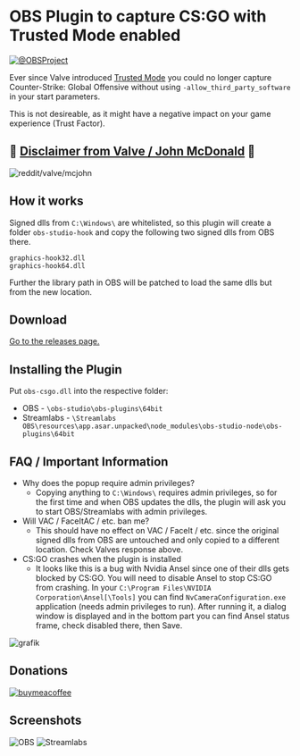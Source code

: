 # OBS Plugin to capture CS:GO with Trusted Mode enabled

[![@OBSProject](https://user-images.githubusercontent.com/173158/115598587-dd0b2f00-a2da-11eb-849d-6c68c6675962.png)](https://twitter.com/OBSProject/status/1281016442733854725)

Ever since Valve introduced [Trusted Mode](https://blog.counter-strike.net/index.php/2020/07/30991/) you could no longer capture Counter-Strike: Global Offensive without using `-allow_third_party_software` in your start parameters.

This is not desireable, as it might have a negative impact on your game experience (Trust Factor).

## 🚨 [Disclaimer from Valve / John McDonald](https://www.reddit.com/r/GlobalOffensive/comments/mvldce/i_created_an_obs_plugin_to_capture_csgo_with/gveoqgc?&context=3) 🚨

![reddit/valve/mcjohn](https://user-images.githubusercontent.com/173158/115736486-9d505000-a38b-11eb-8148-d6bd49c4c3e6.png)


## How it works

Signed dlls from `C:\Windows\` are whitelisted, so this plugin will create a folder `obs-studio-hook` and copy the following two signed dlls from OBS there.

```
graphics-hook32.dll
graphics-hook64.dll
```

Further the library path in OBS will be patched to load the same dlls but from the new location.

## Download

[Go to the releases page.](https://github.com/luastoned/obs-csgo/releases)

## Installing the Plugin

Put `obs-csgo.dll` into the respective folder:
* OBS - `\obs-studio\obs-plugins\64bit`
* Streamlabs - `\Streamlabs OBS\resources\app.asar.unpacked\node_modules\obs-studio-node\obs-plugins\64bit`

## FAQ / Important Information

* Why does the popup require admin privileges?
  * Copying anything to `C:\Windows\` requires admin privileges, so for the first time and when OBS updates the dlls, the plugin will ask you to start OBS/Streamlabs with admin privileges.
* Will VAC / FaceItAC / etc. ban me?
  * This should have no effect on VAC / FaceIt / etc. since the original signed dlls from OBS are untouched and only copied to a different location. Check Valves response above.
* CS:GO crashes when the plugin is installed
  * It looks like this is a bug with Nvidia Ansel since one of their dlls gets blocked by CS:GO.
You will need to disable Ansel to stop CS:GO from crashing.
In your `C:\Program Files\NVIDIA Corporation\Ansel[\Tools]` you can find `NvCameraConfiguration.exe` application (needs admin privileges to run). After running it, a dialog window is displayed and in the bottom part you can find Ansel status frame, check disabled there, then Save.

![grafik](https://user-images.githubusercontent.com/173158/115627663-af84ac80-a2ff-11eb-8b3e-dffad9fb11af.png)


## Donations

[![buymeacoffee](https://www.buymeacoffee.com/assets/img/guidelines/download-assets-sm-1.svg)](https://buymeacoffee.com/luastoned)

## Screenshots

![OBS](https://user-images.githubusercontent.com/173158/115609778-434a7e80-a2e8-11eb-8a37-4425c8008130.png)
![Streamlabs](https://user-images.githubusercontent.com/173158/115610053-a2a88e80-a2e8-11eb-914d-a90f14727940.png)
